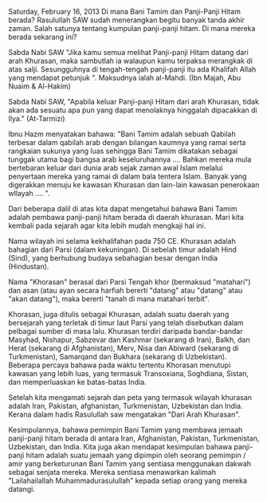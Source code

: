 
Saturday, February 16, 2013
Di mana Bani Tamim dan Panji-Panji Hitam berada?
Rasulullah SAW sudah menerangkan begitu banyak tanda akhir zaman. Salah satunya tentang kumpulan panji-panji hitam. Di mana mereka berada sekarang ini?

Sabda Nabi SAW "Jika kamu semua melihat Panji-panji Hitam datang dari arah Khurasan, maka sambutlah ia walaupun kamu terpaksa merangkak di atas salji. Sesungguhnya di tengah-tengah panji-panji itu ada Khalifah Allah yang mendapat petunjuk ". Maksudnya ialah al-Mahdi. (Ibn Majah, Abu Nuaim & Al-Hakim)

Sabda Nabi SAW, "Apabila keluar Panji-panji Hitam dari arah Khurasan, tidak akan ada sesuatu apa pun yang dapat menolaknya hinggalah dipacakkan di Ilya." (At-Tarmizi)

lbnu Hazm menyatakan bahawa: "Bani Tamim adalah sebuah Qabilah terbesar dalam qabilah arab dengan bilangan kaumnya yang ramai serta rangkaian sukunya yang luas sehingga Bani Tamim dikatakan sebagai tunggak utama bagi bangsa arab keseluruhannya .... Bahkan mereka mula bertebaran keluar dari dunia arab sejak zaman awal Islam melalui penyertaan mereka yang ramai di dalam bala tentera Islam. Banyak yang digerakkan menuju ke kawasan Khurasan dan lain-lain kawasan penerokaan wllayah .... ".

Dari beberapa dalil di atas kita dapat mengetahui bahawa Bani Tamim adalah pembawa panji-panji hitam berada di daerah khurasan. Mari kita kembali pada sejarah agar kita lebih mudah mengkaji hal ini.

Nama wilayah ini selama kekhalifahan pada 750 CE. Khurasan adalah bahagian dari Parsi (dalam kekuningan). Di sebelah timur adalah Hind (Sind), yang berhubung budaya sebahagian besar dengan India (Hindustan).

Nama "Khorasan" berasal dari Parsi Tengah khor (bermaksud "matahari") dan asan (atau ayan secara harfiah bererti "datang" atau "datang" atau "akan datang"), maka bererti "tanah di mana matahari terbit".

Khorasan, juga ditulis sebagai Khurasan, adalah suatu daerah yang bersejarah yang terletak di timur laut Parsi yang telah disebutkan dalam pelbagai sumber di masa lalu. Khurasan terdiri daripada bandar-bandar Masyhad, Nishapur, Sabzevar dan Kashmar (sekarang di Iran), Balkh, dan Herat (sekarang di Afghanistan), Merv, Nisa dan Abiward (sekarang di Turkmenistan), Samarqand dan Bukhara (sekarang di Uzbekistan). Beberapa percaya bahawa pada waktu tertentu Khorasan menutupi kawasan yang lebih luas, yang termasuk Transoxiana, Soghdiana, Sistan, dan memperluaskan ke batas-batas India.

Setelah kita mengamati sejarah dan peta yang termasuk wilayah khurasan adalah Iran, Pakistan, afghanistan, Turkmenistan, Uzbekistan dan India. Kerana dalam hadis Rasulullah saw mengatakan "Dari Arah Khurasan".

Kesimpulannya, bahawa pemimpin Bani Tamim yang membawa jemaah panji-panji hitam berada di antara Iran, Afghanistan, Pakistan, Turkmenistan, Uzbekistan, dan India. Kita juga akan mendapat kesimpulan bahawa panji-panji hitam adalah suatu jemaah yang dipimpin oleh seorang pemimpin / amir yang berketurunan Bani Tamim yang sentiasa menggunakan dakwah sebagai senjata mereka. Mereka sentiasa menawarkan kalimah "Lailahailallah Muhammadurasulullah" kepada setiap orang yang mereka datangi.
